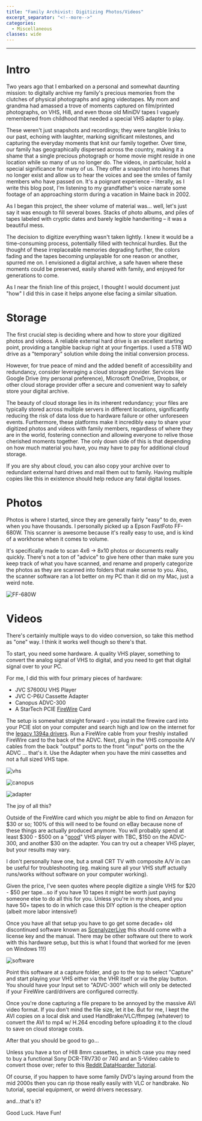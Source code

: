```yaml
---
title: "Family Archivist: Digitizing Photos/Videos"
excerpt_separator: "<!--more-->"
categories:
  - Miscellaneous
classes: wide
---
```


<!--more-->

---
# Intro
Two years ago that I embarked on a personal and somewhat daunting mission: to digitally archive my family's precious memories from the clutches of physical photographs and aging videotapes. My mom and grandma had amassed a trove of moments captured on film/printed photographs, on VHS, Hi8, and even those old MiniDV tapes I vaguely remembered from childhood that needed a special VHS adapter to play. 

These weren't just snapshots and recordings; they were tangible links to our past, echoing with laughter, marking significant milestones, and capturing the everyday moments that knit our family together. Over time, our family has geographically dispersed across the country, making it a shame that a single precious photograph or home movie might reside in one location while so many of us no longer do. The videos, in particular, hold a special significance for many of us. They offer a snapshot into homes that no longer exist and allow us to hear the voices and see the smiles of family members who have passed on. It's a poignant experience – literally, as I write this blog post, I'm listening to my grandfather's voice narrate some footage of an approaching storm during a vacation in Maine back in 2002. 

As I began this project, the sheer volume of material was… well, let's just say it was enough to fill several boxes. Stacks of photo albums, and piles of tapes labeled with cryptic dates and barely legible handwriting – it was a beautiful mess. 

The decision to digitize everything wasn't taken lightly. I knew it would be a time-consuming process, potentially filled with technical hurdles. But the thought of these irreplaceable memories degrading further, the colors fading and the tapes becoming unplayable for one reason or another, spurred me on. I envisioned a digital archive, a safe haven where these moments could be preserved, easily shared with family, and enjoyed for generations to come.

As I near the finish line of this project, I thought I would document just "how" I did this in case it helps anyone else facing a similar situation. 

# Storage
The first crucial step is deciding where and how to store your digitized photos and videos. A reliable external hard drive is an excellent starting point, providing a tangible backup right at your fingertips. I used a 5TB WD drive as a "temporary" solution while doing the initial conversion process.

However, for true peace of mind and the added benefit of accessibility and redundancy, consider leveraging a cloud storage provider. Services like Google Drive (my personal preference), Microsoft OneDrive, Dropbox, or other cloud storage provider offer a secure and convenient way to safely store your digital archive.

The beauty of cloud storage lies in its inherent redundancy; your files are typically stored across multiple servers in different locations, significantly reducing the risk of data loss due to hardware failure or other unforeseen events. Furthermore, these platforms make it incredibly easy to share your digitized photos and videos with family members, regardless of where they are in the world, fostering connection and allowing everyone to relive those cherished moments together. The only down side of this is that depending on how much material you have, you may have to pay for additional cloud storage. 

If you are shy about cloud, you can also copy your archive over to redundant external hard drives and mail them out to family. Having multiple copies like this in existence should help reduce any fatal digital losses.

# Photos
Photos is where I started, since they are generally fairly "easy" to do, even when you have thousands. I personally picked up a Epson FastFoto FF-680W. This scanner is awesome because it's really easy to use, and is kind of a workhorse when it comes to volume. 

It's specifically made to scan 4x6 -> 8x10 photos or documents really quickly. There's not a ton of "advice" to give here other than make sure you keep track of what you have scanned, and rename and properly categorize the photos as they are scanned into folders that make sense to you. Also, the scanner software ran a lot better on my PC than it did on my Mac, just a weird note.

![FF-680W](/assets/images/digital-archive/ff680w.jpg "FF-680W")

# Videos
There's certainly multiple ways to do video conversion, so take this method as "one" way. I think it works well though so there's that.

To start, you need some hardware. A quality VHS player, something to convert the analog signal of VHS to digital, and you need to get that digital signal over to your PC.

For me, I did this with four primary pieces of hardware:
* JVC S7600U VHS Player
* JVC C-P6U Cassette Adapter
* Canopus ADVC-300
* A StarTech PCIE [FireWire](https://en.wikipedia.org/wiki/IEEE_1394) Card

The setup is somewhat straight forward - you install the firewire card into your PCIE slot on your computer and search high and low on the internet for the [legacy 1394a drivers](https://www.startech.com/en-eu/faq/firewire-cards-windows-legacy-driver-swap?srsltid=AfmBOoo_98i9xmBUp-xcE_Ci3KutU9C3KMhlcfDRIr7pJ4fry1DnuvlG). Run a FireWire cable from your freshly installed FireWire card to the back of the ADVC. Next, plug in the VHS composite A/V cables from the back "output" ports to the front "input" ports on the the ADVC ... that's it. Use the Adapter when you have the mini cassettes and not a full sized VHS tape.

![vhs](/assets/images/digital-archive/vhs.jpg "vhs")

![canopus](/assets/images/digital-archive/canopus.jpg "canopus")

![adapter](/assets/images/digital-archive/adapter.jpg "adapter")

The joy of all this? 

Outside of the FireWire card which you _might_ be able to find on Amazon for \$30 or so; 100% of this will need to be found on eBay because none of these things are actually produced anymore. You will probably spend at least \$300 - \$500 on a "[good](https://www.digitalfaq.com/forum/video-restore/1567-vcr-buying-guide.html)" VHS player with TBC, \$150 on the ADVC-300, and another \$30 on the adapter. You can try out a cheaper VHS player, but your results may vary.

I don't personally have one, but a small CRT TV with composite A/V in can be useful for troubleshooting (eg. making sure all your VHS stuff actually runs/works without software on your computer working).

Given the price, I've seen quotes where people digitize a single VHS for \$20 - \$50 per tape...so if you have 10 tapes it might be worth just paying someone else to do all this for you. Unless you're in my shoes, and you have 50+ tapes to do in which case this DIY option is the cheaper option (albeit more labor intensive!) 

Once you have all that setup you have to go get some decade+ old discontinued software known as [ScenalyzerLive](http://www.scenalyzer.com/) this should come with a license key and the manual. There may be other software out there to work with this hardware setup, but this is what I found that worked for me (even on Windows 11!)

![software](/assets/images/digital-archive/sclive.png "software")

Point this software at a capture folder, and go to the top to select "Capture" and start playing your VHS either via the VHR itself or via the play button. You should have your Input set to "ADVC-300" which will only be detected if your FireWire card/drivers are configured correctly.

Once you're done capturing a file prepare to be annoyed by the massive AVI video format. If you don't mind the file size, let it be. But for me, I kept the AVI copies on a local disk and used HandBrake/VLC/ffmpeg (whatever) to convert the AVI to mp4 w/ H.264 encoding before uploading it to the cloud to save on cloud storage costs.

After that you should be good to go...

Unless you have a ton of HI8 8mm cassettes, in which case you may need to buy a functional Sony DCR-TRV730 or 740 and an S-Video cable to convert those over; refer to this [Reddit DataHoarder Tutorial](https://www.reddit.com/r/DataHoarder/comments/j4rwk1/the_how_do_i_digitizetransfercapture_video_tapes/).

Of course, if you happen to have some family DVD's laying around from the mid 2000s then you can rip those really easily with VLC or handbrake. No tutorial, special equipment, or weird drivers necessary. 

and...that's it?

Good Luck. 
Have Fun!